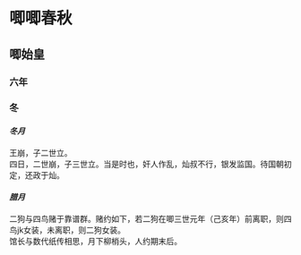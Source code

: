 # 唧唧春秋
## 唧始皇
### 六年
### 冬
#### *冬月*
王崩，子二世立。<br>
四日，二世崩，子三世立。当是时也，奸人作乱，灿叔不行，银发监国。待国朝初定，还政于灿。<br>
#### *腊月*
二狗与四鸟赌于靠谱群。赌约如下，若二狗在唧三世元年（己亥年）前离职，则四鸟jk女装，未离职，则二狗女装。<br>
馆长与数代纸传相思，月下柳梢头，人约期末后。<br>
